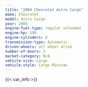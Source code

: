 ```yaml
---
title: "2004 Chevrolet Astro Cargo"
make: Chevrolet
model: Astro Cargo
year: 2004
engine-fuel-type: regular unleaded
engine-hp: 190
engine-cylinders: 6
transmission-type: Automatic
driven-wheels: all wheel drive
number-of-doors: 3
market-category: N/A
vehicle-size: Large
vehicle-style: Cargo Minivan
---
```


{{< car_info >}}
